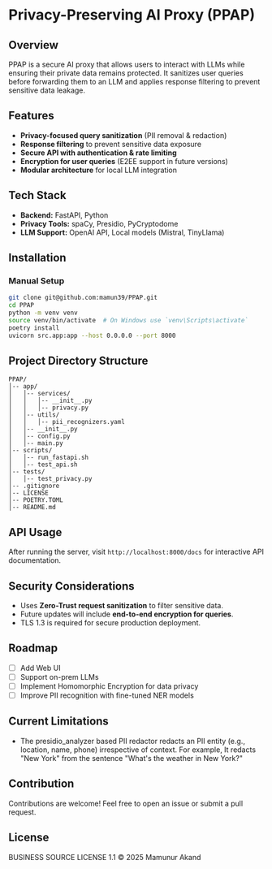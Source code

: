 # Privacy-Preserving AI Proxy (PPAP)

## Overview
PPAP is a secure AI proxy that allows users to interact with LLMs while ensuring their private data remains protected. It sanitizes user queries before forwarding them to an LLM and applies response filtering to prevent sensitive data leakage.

## Features
- **Privacy-focused query sanitization** (PII removal & redaction)
- **Response filtering** to prevent sensitive data exposure
- **Secure API with authentication & rate limiting**
- **Encryption for user queries** (E2EE support in future versions)
- **Modular architecture** for local LLM integration

## Tech Stack
- **Backend:** FastAPI, Python
- **Privacy Tools:** spaCy, Presidio, PyCryptodome
- **LLM Support:** OpenAI API, Local models (Mistral, TinyLlama)

## Installation
### Manual Setup
```sh
git clone git@github.com:mamun39/PPAP.git
cd PPAP
python -m venv venv
source venv/bin/activate  # On Windows use `venv\Scripts\activate`
poetry install
uvicorn src.app:app --host 0.0.0.0 --port 8000
```

## Project Directory Structure
```
PPAP/
│-- app/
│   │-- services/
│   │   │-- __init__.py
│   │   │-- privacy.py
│   │-- utils/
│   │   │-- pii_recognizers.yaml
│   │-- __init__.py
│   │-- config.py
│   │-- main.py
│-- scripts/
│   │-- run_fastapi.sh
│   │-- test_api.sh
│-- tests/
│   │-- test_privacy.py
│-- .gitignore
│-- LICENSE
│-- POETRY.TOML
│-- README.md
```

## API Usage
After running the server, visit `http://localhost:8000/docs` for interactive API documentation.

## Security Considerations
- Uses **Zero-Trust request sanitization** to filter sensitive data.
- Future updates will include **end-to-end encryption for queries**.
- TLS 1.3 is required for secure production deployment.

## Roadmap
- [ ] Add Web UI
- [ ] Support on-prem LLMs
- [ ] Implement Homomorphic Encryption for data privacy
- [ ] Improve PII recognition with fine-tuned NER models

## Current Limitations
- The presidio_analyzer based PII redactor redacts an PII entity (e.g., location, name, phone) irrespective of context. For example, It redacts "New York" from the sentence "What's the weather in New York?"

## Contribution
Contributions are welcome! Feel free to open an issue or submit a pull request.

## License
BUSINESS SOURCE LICENSE 1.1 © 2025 Mamunur Akand


